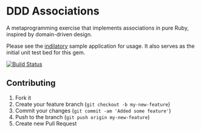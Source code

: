 # DDD Associations

A metaprogramming exercise that implements associations in pure Ruby, inspired by domain-driven design.

Please see the [indilatory](http://github.com/nerab/indilatory) sample application for usage. It also serves as the initial unit test bed for this gem.

[![Build Status](https://secure.travis-ci.org/nerab/ddd-associations.png?branch=master)](http://travis-ci.org/nerab/ddd-associations)

## Contributing

1. Fork it
2. Create your feature branch (`git checkout -b my-new-feature`)
3. Commit your changes (`git commit -am 'Added some feature'`)
4. Push to the branch (`git push origin my-new-feature`)
5. Create new Pull Request
